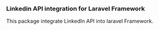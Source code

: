 ### Linkedin API integration for Laravel Framework

This package integrate LinkedIn API into laravel Framework.